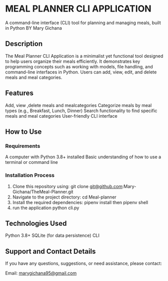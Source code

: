 # MEAL PLANNER CLI APPLICATION

A command-line interface (CLI) tool for planning and managing meals, built in Python
BY Mary Gichana

## Description

The Meal Planner CLI Application is a minimalist yet functional tool designed to help users organize their meals efficiently. It demonstrates key programming concepts such as working with models, file handling, and command-line interfaces in Python. Users can add, view, edit, and delete meals and meal categories.

## Features

Add, view ,delete meals and mealcategories
Categorize meals by meal types (e.g., Breakfast, Lunch, Dinner)
Search functionality to find specific meals and meal categories
User-friendly CLI interface

## How to Use

### Requirements

A computer with Python 3.8+ installed
Basic understanding of how to use a terminal or command line

### Installation Process

1. Clone this repository using:
   git clone git@github.com:Mary-Gichana/TheMeal-Planner.git
2. Navigate to the project directory:
   cd Meal-planner
3. Install the required dependencies:
   pipenv install
   then pipenv shell
4. run the application
   python cli.py

## Technologies Used

Python 3.8+
SQLite (for data persistence)
CLI

## Support and Contact Details

If you have any questions, suggestions, or need assistance, please contact:

Email: marygichana95@gmail.com
